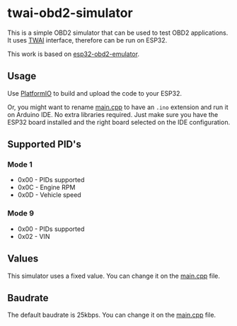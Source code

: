 # twai-obd2-simulator

This is a simple OBD2 simulator that can be used to test OBD2 applications. It
uses [TWAI](https://docs.espressif.com/projects/esp-idf/en/v4.2/esp32/api-reference/peripherals/twai.html) interface,
therefore can be run on ESP32.

This work is based on [esp32-obd2-emulator](https://github.com/limiter121/esp32-obd2-emulator).

## Usage

Use [PlatformIO](https://platformio.org/) to build and upload the code to your ESP32.

Or, you might want to rename [main.cpp](src/main.cpp) to have an `.ino` extension and run it on Arduino IDE.
No extra libraries required. Just make sure you have the ESP32 board installed and the right board selected on the IDE configuration.

## Supported PID's

### Mode 1

- 0x00 - PIDs supported
- 0x0C - Engine RPM
- 0x0D - Vehicle speed

### Mode 9

- 0x00 - PIDs supported
- 0x02 - VIN

## Values

This simulator uses a fixed value. You can change it on the [main.cpp](src/main.cpp) file.

## Baudrate

The default baudrate is 25kbps. You can change it on the [main.cpp](src/main.cpp) file.